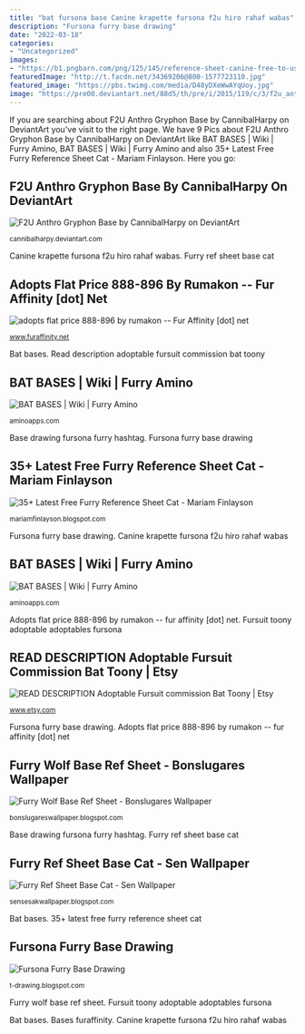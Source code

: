 ```yaml
---
title: "bat fursona base Canine krapette fursona f2u hiro rahaf wabas"
description: "Fursona furry base drawing"
date: "2022-03-18"
categories:
- "Uncategorized"
images:
- "https://b1.pngbarn.com/png/125/145/reference-sheet-canine-free-to-use-fox-sketch-png-clip-art.png"
featuredImage: "http://t.facdn.net/34369206@800-1577723110.jpg"
featured_image: "https://pbs.twimg.com/media/D48yDXeWwAYqUoy.jpg"
image: "https://pre00.deviantart.net/88d5/th/pre/i/2015/119/c/3/f2u_anthro_gryphon_base_by_cannibalharpy-d8ritr9.png"
---
```


If you are searching about F2U Anthro Gryphon Base by CannibalHarpy on DeviantArt you've visit to the right page. We have 9 Pics about F2U Anthro Gryphon Base by CannibalHarpy on DeviantArt like BAT BASES | Wiki | Furry Amino, BAT BASES | Wiki | Furry Amino and also 35+ Latest Free Furry Reference Sheet Cat - Mariam Finlayson. Here you go:

## F2U Anthro Gryphon Base By CannibalHarpy On DeviantArt

![F2U Anthro Gryphon Base by CannibalHarpy on DeviantArt](https://pre00.deviantart.net/88d5/th/pre/i/2015/119/c/3/f2u_anthro_gryphon_base_by_cannibalharpy-d8ritr9.png "F2u anthro gryphon base by cannibalharpy on deviantart")

<small>cannibalharpy.deviantart.com</small>

Canine krapette fursona f2u hiro rahaf wabas. Furry ref sheet base cat

## Adopts Flat Price 888-896 By Rumakon -- Fur Affinity [dot] Net

![adopts flat price 888-896 by rumakon -- Fur Affinity [dot] net](http://t.facdn.net/34369206@800-1577723110.jpg "Adopts flat price 888-896 by rumakon -- fur affinity [dot] net")

<small>www.furaffinity.net</small>

Bat bases. Read description adoptable fursuit commission bat toony

## BAT BASES | Wiki | Furry Amino

![BAT BASES | Wiki | Furry Amino](https://pm1.narvii.com/7640/71d39dec8b731ad5e38b66346b46b3333568944fr1-1024-768v2_hq.jpg "Canine krapette fursona f2u hiro rahaf wabas")

<small>aminoapps.com</small>

Base drawing fursona furry hashtag. Fursona furry base drawing

## 35+ Latest Free Furry Reference Sheet Cat - Mariam Finlayson

![35+ Latest Free Furry Reference Sheet Cat - Mariam Finlayson](https://b1.pngbarn.com/png/125/145/reference-sheet-canine-free-to-use-fox-sketch-png-clip-art.png "F2u gryphon cannibalharpy")

<small>mariamfinlayson.blogspot.com</small>

Fursona furry base drawing. Canine krapette fursona f2u hiro rahaf wabas

## BAT BASES | Wiki | Furry Amino

![BAT BASES | Wiki | Furry Amino](https://pm1.narvii.com/7640/04272c0dce1bc408103b21ee5458792708ae045cr1-985-1280v2_hq.jpg "Base drawing fursona furry hashtag")

<small>aminoapps.com</small>

Adopts flat price 888-896 by rumakon -- fur affinity [dot] net. Fursuit toony adoptable adoptables fursona

## READ DESCRIPTION Adoptable Fursuit Commission Bat Toony | Etsy

![READ DESCRIPTION Adoptable Fursuit commission Bat Toony | Etsy](https://i.etsystatic.com/8675163/r/il/6840cd/1892673307/il_794xN.1892673307_qwtb.jpg "F2u gryphon cannibalharpy")

<small>www.etsy.com</small>

Fursona furry base drawing. Adopts flat price 888-896 by rumakon -- fur affinity [dot] net

## Furry Wolf Base Ref Sheet - Bonslugares Wallpaper

![Furry Wolf Base Ref Sheet - Bonslugares Wallpaper](https://i.redd.it/93vojfusudf21.jpg "Furry ref sheet base cat")

<small>bonslugareswallpaper.blogspot.com</small>

Base drawing fursona furry hashtag. Furry ref sheet base cat

## Furry Ref Sheet Base Cat - Sen Wallpaper

![Furry Ref Sheet Base Cat - Sen Wallpaper](https://lh3.googleusercontent.com/proxy/dQi8Erkhm4W9E6bDu09L8832JuWtcv0J0ChxoSqQbKXyZiIh5SY-sG7oqLVKsG2bMLK47vI7JZKf7Pvm-Sa0hTR49IS15J-NsBA8Rq7aU1lCvnwAtLlTMilnJMJgjpV-EL6IkRn_9oONMC4SiA=w1200-h630-p-k-no-nu "F2u anthro gryphon base by cannibalharpy on deviantart")

<small>sensesakwallpaper.blogspot.com</small>

Bat bases. 35+ latest free furry reference sheet cat

## Fursona Furry Base Drawing

![Fursona Furry Base Drawing](https://pbs.twimg.com/media/D48yDXeWwAYqUoy.jpg "Base drawing fursona furry hashtag")

<small>t-drawing.blogspot.com</small>

Furry wolf base ref sheet. Fursuit toony adoptable adoptables fursona

Bat bases. Bases furaffinity. Canine krapette fursona f2u hiro rahaf wabas
